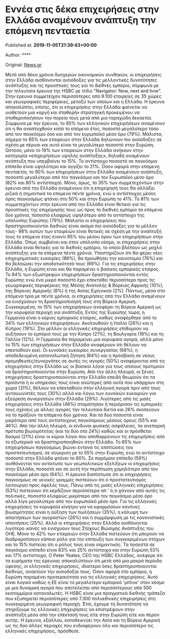 
# Εννέα στις δέκα επιχειρήσεις στην Ελλάδα αναμένουν ανάπτυξη την επόμενη πενταετία

Published at: **2019-11-05T21:39:43+00:00**

Author: ****

Original: [News.gr](https://www.news.gr/oikonomia/article/2019929/ennea-stis-10-epichirisis-stin-ellada-anamenoun-anaptixi-tin-epomeni-pentaetia.html)

Μετά από δέκα χρόνια δυσχερών οικονομικών συνθηκών, οι επιχειρήσεις στην Ελλάδα αισθάνονται αισιόδοξες για τις μελλοντικές δυνατότητες ανάπτυξης και τις προοπτικές τους για το διεθνές εμπόριο, σύμφωνα με την τελευταία έρευνα της HSBC με τίτλο "Navigator: Now, next and how". Στην έρευνα συμμετείχαν περισσότερες από 9.100 εταιρείες σε 35 χώρες και γεωγραφικές περιφέρειες, μεταξύ των οποίων και η Ελλάδα. Η έρευνα αποκαλύπτει, επίσης, ότι οι επιχειρήσεις στην Ελλάδα φαίνεται να υιοθετούν μια «αργή και σταθερή» στρατηγική προκειμένου να σταθεροποιήσουν την πορεία τους μετά από μια ταραχώδη δεκαετία.
Σύμφωνα με την έρευνα, το 85% των ελληνικών επιχειρήσεων αναμένουν ότι η θα αναπτυχθούν κατά το επόμενο έτος, ποσοστό μεγαλύτερο τόσο από τον παγκόσμιο όσο και από τον ευρωπαϊκό μέσο όρο (79%). Μάλιστα, σήμερα το 65% των εταιρειών στην Ελλάδα δηλώνουν πιο αισιόδοξες σε σχέση με πέρυσι και αυτό είναι το μεγαλύτερο ποσοστό στην Ευρώπη. Ωστόσο, μόνο το 19% των εταιρειών στην Ελλάδα ανήκουν στην κατηγορία «επιχειρήσεων υψηλής ανάπτυξης», δηλαδή αναμένουν ανάπτυξη που υπερβαίνει το 15%. Το αντίστοιχο ποσοστό σε παγκόσμιο επίπεδο είναι υψηλότερο και αγγίζει το 21%.
Όσον αφορά στην επόμενη πενταετία, το 90% των επιχειρήσεων στην Ελλάδα αναμένουν ανάπτυξη, ποσοστό μεγαλύτερο από τον παγκόσμιο και τον Ευρωπαϊκό μέσο όρο (82% και 80% αντίστοιχα).
Μόνο, όμως, το 35% των συμμετεχόντων στην έρευνα από την Ελλάδα αναμένουν ότι η επιχείρησή τους θα αλλάξει ριζικά ή σημαντικά τα επόμενα πέντε χρόνια, ενώ ο αντίστοιχος μέσος όρος παγκοσμίως φτάνει στο 50% και στην Ευρώπη το 41%.
Το 81% των συμμετεχόντων στην έρευνα από την Ελλάδα είναι θετικοί για τις προοπτικές της επιχείρησής τους ως προς το διεθνές εμπόριο τα επόμενα δύο χρόνια, ποσοστό ελαφρώς υψηλότερο από το αντίστοιχο της υπόλοιπης Ευρώπης (79%). Μάλιστα οι επιχειρήσεις που δραστηριοποιούνται διεθνώς είναι ακόμα πιο αισιόδοξες για το μέλλον τους- 98% αυτών των εταιρειών είναι θετικές σε σχέση με την ανάπτυξή τους το επόμενο έτος έναντι 85% του μέσου όρου των επιχειρήσεων στην Ελλάδα. Όπως συμβαίνει και στον υπόλοιπο κόσμο, οι επιχειρήσεις στην Ελλάδα είναι θετικές για το διεθνές εμπόριο, το οποίο βλέπουν ως μοχλό ανάπτυξης για τα επόμενα πέντε χρόνια. Υποστηρίζουν ότι θα φέρει νέες επιχειρηματικές ευκαιρίες (86%), θα προωθήσει την καινοτομία (76%) και θα βελτιώσει την αποδοτικότητά τους (69%).
Για τις επιχειρήσεις στην Ελλάδα, η Ευρώπη είναι και θα παραμένει ο βασικός εμπορικός εταίρος. Το 84% των εξωστρεφών επιχειρήσεων δραστηριοποιούνται εντός Ευρώπης ενώ ένα μικρό ποσοστό έχει επεκταθεί περισσότερο προς τις γεωγραφικές περιφέρειες της Μέσης Ανατολής & Βόρειας Αφρικής (10%), της Βόρειας Αμερικής (8%) ή της Ασίας Ειρηνικού (2%). Πάντως, μέσα στα επόμενα τρία με πέντε χρόνια, οι επιχειρήσεις από την Ελλάδα αναμένουν να ενισχύσουν τη δραστηριοποίησή τους στη Βόρεια Αμερική. Συγκεκριμένα, το 15% των επιχειρήσεων αναφέρει τη Βόρεια Αμερική ως την κορυφαία περιοχή για ανάπτυξη.
Εντός της Ευρώπης τώρα, η Γερμανία είναι ο κύριος εμπορικός εταίρος, καθώς αναφέρθηκε από το 34% των ελληνικών επιχειρήσεων. Ακολουθούν η Ιταλία (26%) και η Κύπρος (19%). Στο μέλλον οι ελληνικές επιχειρήσεις επιθυμούν να αυξήσουν το εμπόριό τους με την Κύπρο (21%), τη Βουλγαρία (18%) και τη Γαλλία (12%). Η Γερμανία θα παραμείνει μια κορυφαία αγορά, αλλά μόνο το 15% των επιχειρήσεων στην Ελλάδα αναφέρουν ότι θέλουν να επεκταθούν εκεί.
Οι ευνοϊκές ευκαιρίες συνεργασίας (68%), η αποδεδειγμένη καταναλωτική ζήτηση (64%) και η πρόσβαση σε νέους προμηθευτές/συνεργάτες σε αυτές τις αγορές (50%) αναφέρονται από τις επιχειρήσεις στην Ελλάδα ως οι βασικοί λόγοι για τους οποίους προτιμούν να δραστηριοποιούνται στην Ευρώπη.
Από την άλλη πλευρά, οι ξένες επιχειρήσεις δραστηριοποιούνται στην Ελλάδα επειδή θεωρούν ότι τα προϊόντα ή οι υπηρεσίες τους είναι ανώτερες από αυτά που υπάρχουν στη χώρα (31%), θέλουν να επεκταθούν στην ελληνική αγορά πριν από τους ανταγωνιστές τους (30%) αλλά και λόγω των ευνοϊκών ευκαιριών για εξεύρεση συνεργατών στην Ελλάδα (29%).
Λιγότερες από τις μισές επιχειρήσεις στην Ελλάδα (46%) σταμάτησαν ή περιόρισαν τις εμπορικές τους σχέσεις με άλλες αγορές την τελευταία διετία και 26% σκοπεύουν να το πράξουν τα επόμενα δύο χρόνια. Και τα δύο ποσοστά είναι μικρότερα από τους αντίστοιχους παγκόσμιους μέσους όρους (55% και 46%).
Από την άλλη πλευρά, οι κίνδυνοι φυσικής ασφάλειας, τα ανεπαρκή πρότυπα βιωσιμότητας (και τα δύο στο 24%) καθώς και οι πρόσθετοι δασμοί (21%) είναι οι κύριοι λόγοι που αποθαρρύνουν τις επιχειρήσεις από το εξωτερικό να δραστηριοποιηθούν στην Ελλάδα.
Το 65% των επιχειρήσεων παγκοσμίως βιώνει έντονα τις επιπτώσεις του προστατευτισμού, σε σύγκριση με το 55% στην Ευρώπη, ενώ το αντίστοιχο ποσοστό στην Ελλάδα φτάνει το 60%. Σε παρόμοιο επίπεδο (59%) αισθάνονται τον αντίκτυπο των γεωπολιτικών εξελίξεων οι επιχειρήσεις στην Ελλάδα, ποσοστό και σε αυτή την περίπτωση χαμηλότερο από τον παγκόσμιο μέσο όρο (64%).
Η έρευνα διαπίστωσε ότι οι επιχειρήσεις παγκοσμίως σε γενικές γραμμές πιστεύουν ότι ο προστατευτισμός λειτουργεί προς όφελός τους. Πάνω από τις μισές ελληνικές επιχειρήσεις (53%) πιστεύουν ότι κερδίζουν περισσότερα απ ' ό,τι χάνουν από αυτές τις πολιτικές, ποσοστό ελαφρώς μικρότερο από τον παγκόσμιο μέσο όρο αλλά λίγο μεγαλύτερο από τον ευρωπαϊκό μέσο όρο.
Για τις ελληνικές επιχειρήσεις τα κορυφαία κίνητρα για να εφαρμόσουν κανόνες βιωσιμότητας είναι η αύξηση των πωλήσεων (35%), η κάλυψη των απαιτήσεων των αγοραστών (26%) και η συμμόρφωση με τις κανονιστικές απαιτήσεις (25%).
Αλλά οι επιχειρήσεις στην Ελλάδα αισθάνονται λιγότερο ικανές να ενισχύουν τους Στόχους Βιώσιμης Ανάπτυξης του ΟΗΕ. Μόνο το 42% των εταιρειών στην Ελλάδα πιστεύουν ότι μπορούν να διαδραματίσουν κάποιο ρόλο για την επίτευξη των συγκεκριμένων στόχων και το 15% πιστεύει ότι ο ρόλος τους είναι σημαντικός. Τα ποσοστά σε παγκόσμιο επίπεδο είναι 63% και 25% αντίστοιχα και στην Ευρώπη 53% και 17% αντίστοιχα.
Ο Peter Yeates, CEO της HSBC Ελλάδας, ανέφερε ότι τα ευρήματα της έρευνας αποκαλύπτουν ότι μετά από μια μακρά περίοδο ύφεσης, οι ελληνικές επιχειρήσεις, ιδιαίτερα όσες δραστηριοποιούνται διεθνώς, ανακτούν την αισιοδοξία τους. Όσον αφορά στο εμπόριο, η Ευρώπη παραμένει προτεραιότητα για τις ελληνικές επιχειρήσεις. Αυτό είναι λογικό καθώς η ΕΕ είναι το μεγαλύτερο εμπορικό 'μπλοκ' στον κόσμο με μια δυναμική αγορά που αποτελείται από περισσότερους από 500 εκατομμύρια καταναλωτές. Η HSBC είναι μια πραγματικά διεθνής τράπεζα που εξυπηρετεί περισσότερες από 7.300 πολυεθνικές επιχειρήσεις στη συγκεκριμένη γεωγραφική περιοχή. Έτσι, έχουμε τη δυνατότητα να στηρίξουμε τις ελληνικές επιχειρήσεις να επιστρέψουν στην ανάπτυξη μέσα από την επέκτασή τους είτε στην Ευρώπη είτε και πέραν αυτής. Η έρευνα, εξάλλου, καταδεικνύει την Ασία και τη Βόρεια Αμερική ως τις δύο άλλες περιοχές που ενδιαφέρουν όλο και περισσότερο τις ελληνικές επιχειρήσεις, πρόσθεσε.
